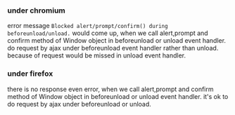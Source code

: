 ### under chromium
  error message `Blocked alert/prompt/confirm() during beforeunload/unload.` would come up, when we call alert,prompt and confirm method of Window object in beforeunload or unload event handler.
  do request by ajax under beforeunload event handler rather than unload. because of request would be missed in unload event handler.

### under firefox
  there is no response even error, when we call alert,prompt and confirm method of Window object in beforeunload or unload event handler.
  it's ok to do request by ajax under beforeunload or unload.
